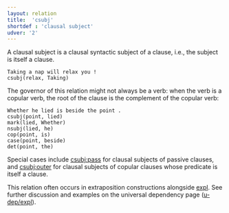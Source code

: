 ```yaml
---
layout: relation
title:  'csubj'
shortdef : 'clausal subject'
udver: '2'
---
```


A clausal subject is a clausal syntactic subject of a clause, i.e., the subject is itself a clause.

~~~ sdparse
Taking a nap will relax you !
csubj(relax, Taking)
~~~

The governor of this relation might not always be a verb: when the verb is a copular verb, the root of the clause is the complement of the copular verb:

~~~ sdparse
Whether he lied is beside the point .
csubj(point, lied)
mark(lied, Whether)
nsubj(lied, he)
cop(point, is)
case(point, beside)
det(point, the)
~~~

Special cases include [csubj:pass]() for clausal subjects of passive clauses, and [csubj:outer]() for clausal subjects of copular clauses whose predicate is itself a clause.

This relation often occurs in extraposition constructions alongside [expl](). See further discussion and examples on the universal dependency page ([u-dep/expl]()).

<!-- Interlanguage links updated Po 6. listopadu 2023, 21:42:43 CET -->
